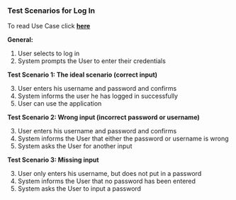 ### **Test Scenarios for Log In**

To read Use Case click [**here**]( ../../UseCasesFishLevel.md )

**General:**

1. User selects to log in
2. System prompts the User to enter their credentials

**Test Scenario 1: The ideal scenario (correct input)**

3. User enters his username and password and confirms
4. System informs the user he has logged in successfully
5. User can use the application

**Test Scenario 2: Wrong input (incorrect password or username)**

3. User enters his username and password and confirms
4. System informs the User that either the password or username is wrong
5. System asks the User for another input

**Test Scenario 3: Missing input**

3. User only enters his username, but does not put in a password
4. System informs the User that no password has been entered
5. System asks the User to input a password
